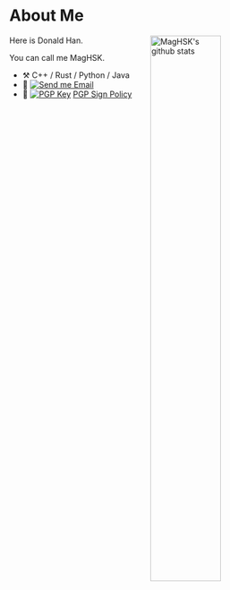 # About Me

<img align="right" alt="MagHSK's github stats" width="50%" src="https://github-readme-stats.vercel.app/api?username=maghsk&show_icons=true">

Here is Donald Han.

You can call me MagHSK.

- :hammer_and_pick: C++ / Rust / Python / Java
- :email: [![Send me Email](https://img.shields.io/static/v1?label=email&message=maghsk2017@gmail.com&color=blue&style=flat-square)](mailto:maghsk2017@gmail.com)
- :key: [![PGP Key](https://img.shields.io/static/v1?label=PGP&message=0X01528B22BBBC5DA3&color=blue&style=flat-square)](https://keys.openpgp.org/search?q=9B9FC4ED3F43A43D177D050201528B22BBBC5DA3) [PGP Sign Policy](https://pgp.coelacanthus.moe/pgp-policy.en.html)
